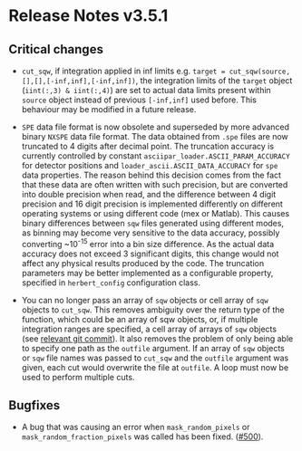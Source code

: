 # Release Notes v3.5.1

## Critical changes

- `cut_sqw`, if integration applied in inf limits
  e.g. `target = cut_sqw(source,[],[],[-inf,inf],[-inf,inf])`,
  the integration limits of the `target` object (`iint(:,3) & iint(:,4)`) are
  set to actual data limits present within `source` object instead of previous
  `[-inf,inf]` used before.
  This behaviour may be modified in a future release.

- `SPE` data file format is now obsolete and superseded by more advanced binary `NXSPE` data file format.
  The data obtained from `.spe` files are now truncated to 4 digits after decimal point.
  The truncation accuracy is currently controlled by constant
  `asciipar_loader.ASCII_PARAM_ACCURACY` for detector positions and
  `loader_ascii.ASCII_DATA_ACCURACY` for `spe` data  properties.
  The reason behind this decision comes from the fact that these data are often
  written with such precision,
  but are converted into double precision when read, and the difference between 4
  digit precision and 16 digit precision is implemented differently on different
  operating systems or using different code (mex or Matlab).
  This causes binary differences between `sqw` files generated using different modes,
  as binning may become very sensitive to the data accuracy,
  possibly converting ~10<sup>-15</sup> error into a bin size difference.
  As the actual data accuracy does not exceed 3 significant digits,
  this change would not affect any physical results produced by the code.
  The truncation parameters may be better implemented as a configurable property,
  specified in `herbert_config` configuration class.

- You can no longer pass an array of `sqw` objects or cell array of `sqw`
  objects to `cut_sqw`.
  This removes ambiguity over the return type of the function,
  which could be an array of sqw objects, or, if multiple integration ranges
  are specified, a cell array of arrays of `sqw` objects
  (see [relevant git commit](https://github.com/pace-neutrons/Horace/commit/cdc4141b43e5d063e2edb5f36203cb6a930a4119)).
  It also removes the problem of only being able to specify one path as the
  `outfile` argument.
  If an array of `sqw` objects or `sqw` file names was passed to `cut_sqw` and
  the `outfile` argument was given, each cut would overwrite the file at `outfile`.
  A loop must now be used to perform multiple cuts.

## Bugfixes

- A bug that was causing an error when `mask_random_pixels` or
  `mask_random_fraction_pixels` was called has been fixed.
  ([#500](https://github.com/pace-neutrons/Horace/issues/500)).
